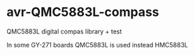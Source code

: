 # avr-QMC5883L-compass
QMC5883L digital compas library + test

In some GY-271 boards QMC5883L is used instead HMC5883L
